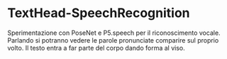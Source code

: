 # TextHead-SpeechRecognition

Sperimentazione con PoseNet e P5.speech per il riconoscimento vocale. 
Parlando si potranno vedere le parole pronunciate comparire sul proprio volto.
Il testo entra a far parte del corpo dando forma al viso.
